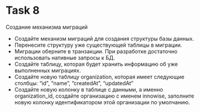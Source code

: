 # Task 8
Создание механизма миграций
<br>
<ul>
  <li>Создайте механизм миграций для создания структуры базы данных.</li>
  <li>Перенесите структуру уже существующей таблицы в миграции. </li>
  <li>Миграции оберните в транзакции. При разработке достаточно использовать нативные запросы к БД. </li>
  <li>Создайте таблицу, которая будет хранить информацию об уже выполненных миграциях. </li>
  <li>Создайте новую таблицу organization, которая имеет следующие столбцы: “id”, “name”, “createdAt”, “updatedAt”</li>
  <li>Создайте новую колонку в таблице с данными, а именно organization_id, создайте организацию с именем innowise, заполните новую колонку идентификатором этой организации по умолчанию.</li>
</ul>
